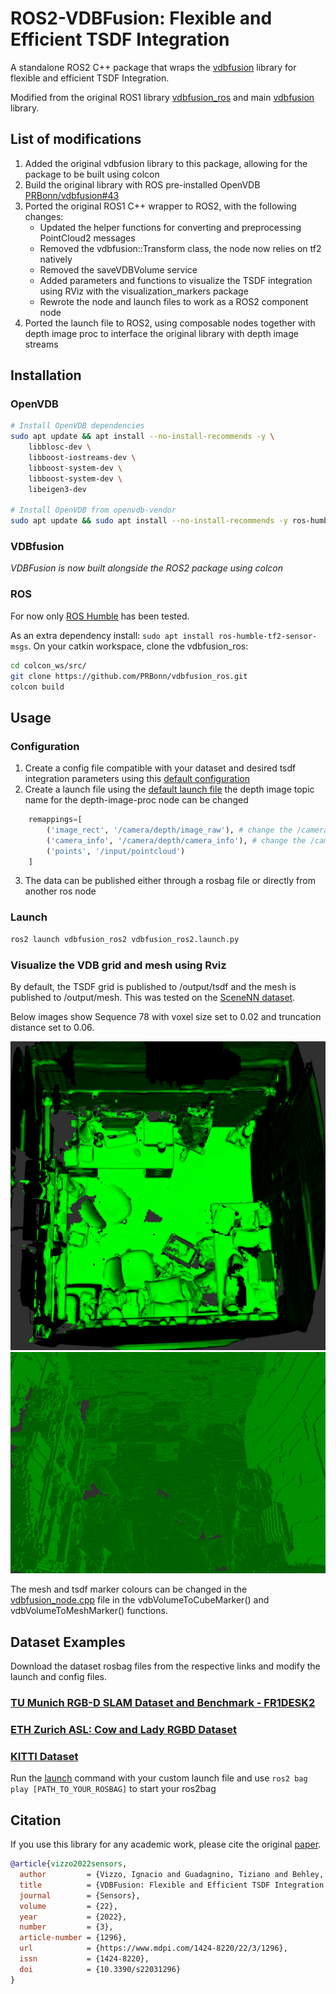 # ROS2-VDBFusion: Flexible and Efficient TSDF Integration

A standalone ROS2 C++ package that wraps the [vdbfusion](https://github.com/PRBonn/vdbfusion) library for flexible and efficient TSDF Integration.

Modified from the original ROS1 library [vdbfusion_ros](https://github.com/PRBonn/vdbfusion) and main [vdbfusion](https://github.com/PRBonn/vdbfusion) library.

## List of modifications
1. Added the original vdbfusion library to this package, allowing for the package to be built using colcon
2. Build the original library with ROS pre-installed OpenVDB [PRBonn/vdbfusion#43](https://github.com/PRBonn/vdbfusion/pull/43)
3. Ported the original ROS1 C++ wrapper to ROS2, with the following changes:
    - Updated the helper functions for converting and preprocessing PointCloud2 messages
    - Removed the vdbfusion::Transform class, the node now relies on tf2 natively
    - Removed the saveVDBVolume service
    - Added parameters and functions to visualize the TSDF integration using RViz with the visualization_markers package
    - Rewrote the node and launch files to work as a ROS2 component node
4. Ported the launch file to ROS2, using composable nodes together with depth image proc to interface the original library with depth image streams

## Installation

### OpenVDB

```sh
# Install OpenVDB dependencies
sudo apt update && apt install --no-install-recommends -y \
    libblosc-dev \
    libboost-iostreams-dev \
    libboost-system-dev \
    libboost-system-dev \
    libeigen3-dev

# Install OpenVDB from openvdb-vendor
sudo apt update && sudo apt install --no-install-recommends -y ros-humble-openvdb-vendor
```

### VDBfusion

*VDBFusion is now built alongside the ROS2 package using colcon*

### ROS

For now only [ROS Humble](https://docs.ros.org/en/humble/index.html) has been tested.  

As an extra dependency install: `sudo apt install ros-humble-tf2-sensor-msgs`.
On your catkin workspace, clone the vdbfusion_ros:

```sh
cd colcon_ws/src/
git clone https://github.com/PRBonn/vdbfusion_ros.git
colcon build 
```

## Usage

### Configuration

1. Create a config file compatible with your dataset and desired tsdf integration parameters using this [default configuration](/config/default.yaml)
2. Create a launch file using the [default launch file](/launch/vdbfusion_ros2.launch.py) the depth image topic name for the depth-image-proc node can be changed
```Python
    remappings=[
        ('image_rect', '/camera/depth/image_raw'), # change the /camera/depth/image_raw to your depth image topic
        ('camera_info', '/camera/depth/camera_info'), # change the /camera/depth/camera_info to your depth camera info topic
        ('points', '/input/pointcloud') 
    ]
```
3. The data can be published either through a rosbag file or directly from another ros node

### Launch

```sh
ros2 launch vdbfusion_ros2 vdbfusion_ros2.launch.py
```

### Visualize the VDB grid and mesh using Rviz
By default, the TSDF grid is published to /output/tsdf and the mesh is published to /output/mesh. This was tested on the [SceneNN dataset](https://github.com/hkust-vgd/scenenn).

Below images show Sequence 78 with voxel size set to 0.02 and truncation distance set to 0.06. 

![alt text](images/scenenn_78_mesh.png)
![alt text](images/scenenn_78_tsdf.png)

The mesh and tsdf marker colours can be changed in the [vdbfusion_node.cpp](/src/vdbfusion_ros2/vdbfusion_node.cpp) file in the vdbVolumeToCubeMarker() and vdbVolumeToMeshMarker() functions.

## Dataset Examples

Download the dataset rosbag files from the respective links and modify the launch and config files.

### [TU Munich RGB-D SLAM Dataset and Benchmark - FR1DESK2](https://vision.in.tum.de/data/datasets/rgbd-dataset)

<!-- - Use the sample [config file](config/FR2Desk2.yaml) provided for this dataset -->

### [ETH Zurich ASL: Cow and Lady RGBD Dataset](https://projects.asl.ethz.ch/datasets/doku.php?id=iros2017)

<!-- - Use the sample [config file](config/CowAndLady.yaml) provided for this dataset -->

### [KITTI Dataset](http://www.cvlibs.net/datasets/kitti/raw_data.php)

<!-- - Convert the dataset into a rosbag file using [kitti2bag](https://github.com/tomas789/kitti2bag)
- Use the sample [config file](config/KITTI.yaml) provided for this dataset -->

Run the [launch](README.md#launch) command with your custom launch file and use ```ros2 bag play [PATH_TO_YOUR_ROSBAG]``` to start your ros2bag

## Citation

If you use this library for any academic work, please cite the original [paper](https://www.ipb.uni-bonn.de/wp-content/papercite-data/pdf/vizzo2022sensors.pdf).

```bibtex
@article{vizzo2022sensors,
  author         = {Vizzo, Ignacio and Guadagnino, Tiziano and Behley, Jens and Stachniss, Cyrill},
  title          = {VDBFusion: Flexible and Efficient TSDF Integration of Range Sensor Data},
  journal        = {Sensors},
  volume         = {22},
  year           = {2022},
  number         = {3},
  article-number = {1296},
  url            = {https://www.mdpi.com/1424-8220/22/3/1296},
  issn           = {1424-8220},
  doi            = {10.3390/s22031296}
}
```
